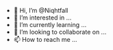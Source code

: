 - 👋 Hi, I’m @Niqhtfall
- 👀 I’m interested in ...
- 🌱 I’m currently learning ...
- 💞️ I’m looking to collaborate on ...
- 📫 How to reach me ...

<!---
Niqhtfall/Niqhtfall is a ✨ special ✨ repository because its `README.md` (this file) appears on your GitHub profile.
You can click the Preview link to take a look at your changes.
--->

